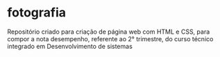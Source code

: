 # fotografia
Repositório criado para criação de página web com HTML e CSS, para compor a nota desempenho, referente ao 2° trimestre, do curso técnico integrado em Desenvolvimento de sistemas
